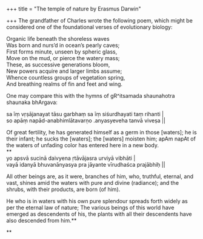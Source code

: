+++
title = "The temple of nature by Erasmus Darwin"

+++
The grandfather of Charles wrote the following poem, which might be
considered one of the foundational verses of evolutionary biology:

Organic life beneath the shoreless waves  
Was born and nurs’d in ocean’s pearly caves;  
First forms minute, unseen by spheric glass,  
Move on the mud, or pierce the watery mass;  
These, as successive generations bloom,  
New powers acquire and larger limbs assume;  
Whence countless groups of vegetation spring,  
And breathing realms of fin and feet and wing.

One may compare this with the hymns of gR^itsamada shaunahotra shaunaka
bhArgava:

sa īṃ vṛṣājanayat tāsu garbhaṃ sa īṃ siśurdhayati taṃ rihanti |   
so apāṃ napād-anabhimlātavarṇo .anyasyeveha tanvā viveṣa || 

Of great fertility, he has generated himself as a germ in those
\[waters\]; he is their infant; he sucks the \[waters\]; the \[waters\]
moisten him; apAm napAt of the waters of unfading color has entered here
in a new body.  
**  
yo apsvā sucinā daivyena ṛtāvājasra urviyā vibhāti |   
vayā idanyā bhuvanānyasya pra jāyante vīrudhaśca prajābhiḥ || 

All other beings are, as it were, branches of him, who, truthful,
eternal, and vast, shines amid the waters with pure and divine
(radiance); and the shrubs, with their products, are born (of him).

He who is in waters with his own pure splendour spreads forth widely as
per the eternal law of nature; The various beings of this world have
emerged as descendents of his, the plants with all their descendents
have also descended from him.**

**
